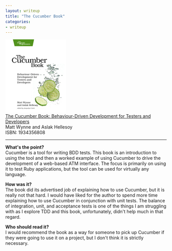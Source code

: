 ```yaml
---
layout: writeup
title: "The Cucumber Book"
categories:
- writeup
---
```


![](/static/cucumber-book.jpg)  
[The Cucumber Book: Behaviour-Driven Development for Testers and Developers][link]   
Matt Wynne and Aslak Hellesoy    
ISBN: 1934356808

---

**What's the point?**  
Cucumber is a tool for writing BDD tests. This book is an introduction to using the tool
and then a worked example of using Cucumber to drive the development of a web-based ATM
interface. The focus is primarily on using it to test Ruby applications, but the tool 
can be used for virtually any language.

**How was it?**  
The book did its advertised job of explaining how to use Cucumber, but it is really
not that hard. I would have liked for the author to spend more time explaining how to
use Cucumber in conjunction with unit tests. The balance of integration, unit,
and acceptance tests is one of the things I am struggling with as I explore TDD and this
book, unfortunately, didn't help much in that regard.

**Who should read it?**  
I would recommend the book as a way for someone to pick up Cucumber if they were going to
use it on a project, but I don't think it is strictly necessary.

[link]: http://www.amazon.com/exec/obidos/ASIN/1934356808/ref=nosim&tag=bookreview0a1-20